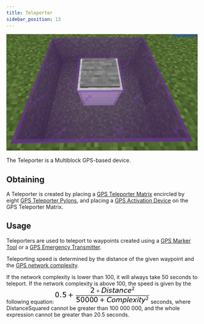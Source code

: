 ```yaml
---
title: Teleporter
sidebar_position: 13
---
```


![Teleporter](https://raw.githubusercontent.com/Slimefun/Slimefun-Wiki/master/images/Teleporter.png)

The Teleporter is a Multiblock GPS-based device.

## Obtaining

A Teleporter is created by placing a [GPS Teleporter Matrix](GPS-Teleporter-Matrix) encircled by eight [GPS Teleporter Pylons](GPS-Teleporter-Pylon),
and placing a [GPS Activation Device](GPS-Activation-Device) on the GPS Teleporter Matrix.

## Usage

Teleporters are used to teleport to waypoints created using a [GPS Marker Tool](GPS-Marker-Tool) or a [GPS Emergency Transmitter](GPS-Emergency-Transmitter).

Teleporting speed is determined by the distance of the given waypoint and the [GPS network complexity](GPS-Transmitter).

If the network complexity is lower than 100, it will always take 50 seconds to teleport.
If the network complexity is above 100, the speed is given by the following equation: ![Teleporting Speed Equation](https://raw.githubusercontent.com/Slimefun/Slimefun-Wiki/master/images/TeleportEquation.png) seconds, where DistanceSquared
cannot be greater than 100 000 000, and the whole expression cannot be greater than 20.5 seconds.

